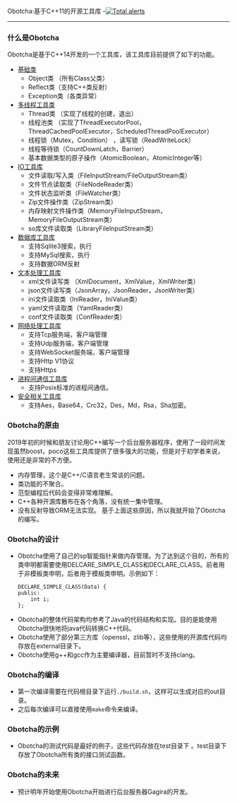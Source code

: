 Obotcha:基于C++11的开源工具库
-[![Total alerts](https://img.shields.io/lgtm/alerts/g/wangsun1983/Obotcha.svg?logo=lgtm&logoWidth=18)](https://lgtm.com/projects/g/wangsun1983/Obotcha/alerts/)

-----------------------------------
### 什么是Obotcha
Obotcha是基于C++14开发的一个工具库，该工具库目前提供了如下的功能。  

-   [基础类](https://github.com/wangsun1983/Obotcha/tree/master/lang)  
    -  Object类 （所有Class父类）
    -  Reflect类（支持C++类反射）
    -  Exception类（各类异常）
-   [多线程工具类](https://github.com/wangsun1983/Obotcha/tree/master/util/concurrent)  
    - Thread类 （实现了线程的创建，退出）
    - 线程池类  （实现了ThreadExecutorPool，ThreadCachedPoolExecutor，ScheduledThreadPoolExecutor） 
    - 线程锁（Mutex，Condition） ，读写锁（ReadWriteLock）
    - 线程等待锁（CountDownLatch，Barrier）
    - 基本数据类型的原子操作（AtomicBoolean，AtomicInteger等） 
-   [IO工具库](https://github.com/wangsun1983/Obotcha/tree/master/io)  
    - 文件读取/写入类（FileInputStream/FileOutputStream类）
    - 文件节点读取类（FileNodeReader类）
    - 文件状态监听类（FileWatcher类）
    - Zip文件操作类（ZipStream类）
    - 内存映射文件操作类（MemoryFileInputStream，MemoryFileOutputStream类）  
    - so库文件读取类（LibraryFileInputStream类）
- [数据库工具库](https://github.com/wangsun1983/Obotcha/tree/master/sql)
    - 支持Sqlite3搜索，执行
    - 支持MySql搜索，执行
    - 支持数据ORM反射
-  [文本处理工具库](https://github.com/wangsun1983/Obotcha/tree/master/util/text)
    - xml文件读写类 （XmlDocument，XmlValue，XmlWriter类）
    - json文件读写类（JsonArray，JsonReader，JsonWriter类）
    - ini文件读取类（IniReader，IniValue类）
    - yaml文件读取类（YamlReader类）
    - conf文件读取类（ConfReader类）
-  [网络处理工具库](https://github.com/wangsun1983/Obotcha/tree/master/net)   
    - 支持Tcp服务端，客户端管理
    - 支持Udp服务端，客户端管理
    - 支持WebSocket服务端，客户端管理
    - 支持Http V1协议
    - 支持Https
-  [进程间通信工具库 ](https://github.com/wangsun1983/Obotcha/tree/master/process)
     - 支持Posix标准的进程间通信。
-  [安全相关工具库](https://github.com/wangsun1983/Obotcha/tree/master/security)
     - 支持Aes，Base64，Crc32，Des，Md，Rsa，Sha加密。

### Obotcha的原由
2019年初的时候和朋友讨论用C++编写一个后台服务器程序，使用了一段时间发现虽然boost，poco这些工具库提供了很多强大的功能，但是对于初学者来说，使用还是非常的不方便。   
-  内存管理，这个是C++/C语言老生常谈的问题。
-  类功能的不聚合。
-  范型编程后代码会变得非常难理解。
- C++各种开源库散布在各个角落，没有统一集中管理。
- 没有反射导致ORM无法实现。
基于上面这些原因，所以我就开始了Obotcha的编写。

### Obotcha的设计
- Obotcha使用了自己的sp智能指针来做内存管理。为了达到这个目的，所有的类申明都需要使用DELCARE_SIMPLE_CLASS和DECLARE_CLASS。前者用于非模板类申明，后者用于模板类申明。示例如下：
    ```
    DECLARE_SIMPLE_CLASS(Data) {
    public:
        int i;
    };
    ```
- Obotcha的整体代码架构均参考了Java的代码结构和实现。目的是能使用Obotcha很快地将java代码转换C++代码。
- Obotcha使用了部分第三方库（openssl，zlib等），这些使用的开源库代码均存放在external目录下。
- Obotcha使用g++和gcc作为主要编译器，目前暂时不支持clang。

### Obotcha的编译
- 第一次编译需要在代码根目录下运行`./build.sh`，这样可以生成对应的out目录。
- 之后每次编译可以直接使用`make`命令来编译。

### Obotcha的示例
- Obotcha的测试代码是最好的例子，这些代码存放在test目录下 。test目录下存放了Obotcha所有类的接口测试函数。

### Obotcha的未来
-   预计明年开始使用Obotcha开始进行后台服务器Gagira的开发。
